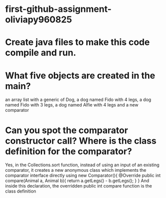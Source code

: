 # first-github-assignment-oliviapy960825

# Create java files to make this code compile and run.



# What five objects are created in the main?

an array list with a generic of Dog, a dog named Fido with 4 legs, a dog named Fido with 3 legs, a dog named Alfie with 4 legs and a new comparator


# Can you spot the comparator constructor call? Where is the class definition for the comparator?
Yes, in the Collections.sort function, instead of using an input of an existing comparator, it creates a new anonymous class which implements the comparator interface directly using new Comparator<Animal>(){
  @Override
			public int compare(Animal a, Animal b){
			    return a.getLegs() - b.getLegs();
			}
}
And inside this declaration, the overridden public int compare function is the class definition
